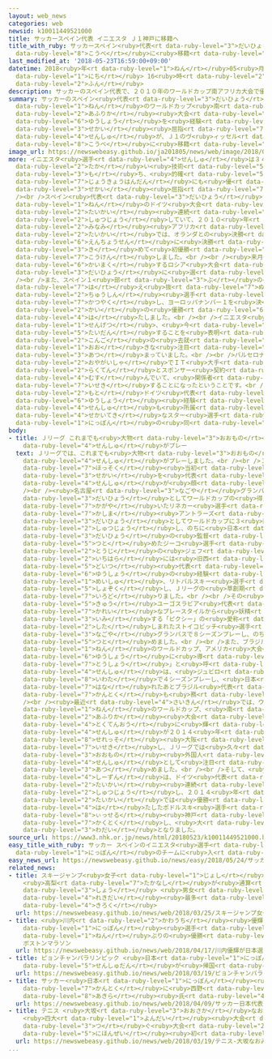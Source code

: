 ```yaml
---
layout: web_news
categories: web
newsid: k10011449521000
title: サッカースペイン代表 イニエスタ Ｊ１神戸に移籍へ
title_with_ruby: サッカースペイン<ruby>代表<rt data-ruby-level="3">だいひょう</rt></ruby> イニエスタ Ｊ１<ruby>神戸<rt
  data-ruby-level="8">こうべ</rt></ruby>に<ruby>移籍<rt data-ruby-level="7">いせき</rt></ruby>へ
last_modified_at: '2018-05-23T16:59:00+09:00'
datetime: 2018<ruby>年<rt data-ruby-level="1">ねん</rt></ruby>05<ruby>月<rt data-ruby-level="1">がつ</rt></ruby>23<ruby>日<rt
  data-ruby-level="1">にち</rt></ruby> 16<ruby>時<rt data-ruby-level="2">じ</rt></ruby>59<ruby>分<rt
  data-ruby-level="2">ふん</rt></ruby>
description: サッカーのスペイン代表で、２０１０年のワールドカップ南アフリカ大会で優勝を経験した世界屈指のミッドフィルダー、アンドレス・イニエスタ選手が、Ｊ１のヴィッセル神戸に移籍することになりました。
summary: サッカーのスペイン<ruby>代表<rt data-ruby-level="3">だいひょう</rt></ruby>で、２０１０<ruby>年<rt
  data-ruby-level="1">ねん</rt></ruby>のワールドカップ<ruby>南<rt data-ruby-level="2">みなみ</rt></ruby><ruby>アフリカ<rt
  data-ruby-level="2">あふりか</rt></ruby><ruby>大会<rt data-ruby-level="2">たいかい</rt></ruby>で<ruby>優勝<rt
  data-ruby-level="6">ゆうしょう</rt></ruby>を<ruby>経験<rt data-ruby-level="5">けいけん</rt></ruby>した<ruby>世界<rt
  data-ruby-level="3">せかい</rt></ruby><ruby>屈指<rt data-ruby-level="7">くっし</rt></ruby>のミッドフィルダー、アンドレス・イニエスタ<ruby>選手<rt
  data-ruby-level="4">せんしゅ</rt></ruby>が、Ｊ１のヴ<ruby>ィッセル<rt data-ruby-level="8">ぃっせる</rt></ruby><ruby>神戸<rt
  data-ruby-level="8">こうべ</rt></ruby>に<ruby>移籍<rt data-ruby-level="7">いせき</rt></ruby>することになりました。
image_url: https://newswebeasy.github.io/ja201805/news/web/image/2018/05/23/K10011449521_1805231703_1805231708_01_02.jpg
more: イニエスタ<ruby>選手<rt data-ruby-level="4">せんしゅ</rt></ruby>は３４<ruby>歳<rt data-ruby-level="7">さい</rt></ruby>、ドリブルやパスワークなどの<ruby>高<rt
  data-ruby-level="2">たか</rt></ruby>い<ruby>技術<rt data-ruby-level="5">ぎじゅつ</rt></ruby>を<ruby>持<rt
  data-ruby-level="3">も</rt></ruby>ち、<ruby>的確<rt data-ruby-level="5">てきかく</rt></ruby>な<ruby>状況判断<rt
  data-ruby-level="7">じょうきょうはんだん</rt></ruby>にも<ruby>優<rt data-ruby-level="7">すぐ</rt></ruby>れた<ruby>世界<rt
  data-ruby-level="3">せかい</rt></ruby><ruby>屈指<rt data-ruby-level="7">くっし</rt></ruby>のミッドフィルダーです。<br
  /><br />スペイン<ruby>代表<rt data-ruby-level="3">だいひょう</rt></ruby>として、ワールドカップには２００６<ruby>年<rt
  data-ruby-level="1">ねん</rt></ruby>のドイツ<ruby>大会<rt data-ruby-level="2">たいかい</rt></ruby>から３<ruby>大会<rt
  data-ruby-level="2">たいかい</rt></ruby><ruby>連続<rt data-ruby-level="4">れんぞく</rt></ruby>で<ruby>出場<rt
  data-ruby-level="2">しゅつじょう</rt></ruby>していて、２０１０<ruby>年<rt data-ruby-level="1">ねん</rt></ruby>の<ruby>南<rt
  data-ruby-level="2">みなみ</rt></ruby><ruby>アフリカ<rt data-ruby-level="2">あふりか</rt></ruby><ruby>大会<rt
  data-ruby-level="2">たいかい</rt></ruby>では、オランダとの<ruby>決勝<rt data-ruby-level="3">けっしょう</rt></ruby>で<ruby>延長戦<rt
  data-ruby-level="6">えんちょうせん</rt></ruby>に<ruby>決勝<rt data-ruby-level="3">けっしょう</rt></ruby>ゴールを<ruby>決<rt
  data-ruby-level="3">き</rt></ruby>めて<ruby>初優勝<rt data-ruby-level="6">はつゆうしょう</rt></ruby>に<ruby>貢献<rt
  data-ruby-level="7">こうけん</rt></ruby>しました。<br /><br /><ruby>来月<rt data-ruby-level="2">らいげつ</rt></ruby><ruby>開幕<rt
  data-ruby-level="6">かいまく</rt></ruby>するロシア<ruby>大会<rt data-ruby-level="2">たいかい</rt></ruby>でもスペイン<ruby>代表<rt
  data-ruby-level="3">だいひょう</rt></ruby>に<ruby>選<rt data-ruby-level="4">えら</rt></ruby>ばれています。<br
  /><br />また、スペイン１<ruby>部<rt data-ruby-level="3">ぶ</rt></ruby>の<ruby>強豪<rt data-ruby-level="7">きょうごう</rt></ruby>クラブ、バルセロナの<ruby>生<rt
  data-ruby-level="7">は</rt></ruby>え<ruby>抜<rt data-ruby-level="7">ぬ</rt></ruby>きの<ruby>中心<rt
  data-ruby-level="2">ちゅうしん</rt></ruby><ruby>選手<rt data-ruby-level="4">せんしゅ</rt></ruby>としても<ruby>活躍<rt
  data-ruby-level="7">かつやく</rt></ruby>し、ヨーロッパナンバー１を<ruby>決<rt data-ruby-level="3">き</rt></ruby>めるヨーロッパチャンピオンズリーグで４<ruby>回<rt
  data-ruby-level="2">かい</rt></ruby>の<ruby>優勝<rt data-ruby-level="6">ゆうしょう</rt></ruby>を<ruby>果<rt
  data-ruby-level="4">は</rt></ruby>たしました。<br /><br />イニエスタ<ruby>選手<rt data-ruby-level="4">せんしゅ</rt></ruby>は<ruby>先月<rt
  data-ruby-level="1">せんげつ</rt></ruby>、<ruby>今<rt data-ruby-level="2">いま</rt></ruby>シーズンかぎりでバルセロナを<ruby>退団<rt
  data-ruby-level="5">たいだん</rt></ruby>することを<ruby>表明<rt data-ruby-level="3">ひょうめい</rt></ruby>し、<ruby>今後<rt
  data-ruby-level="2">こんご</rt></ruby>の<ruby>去就<rt data-ruby-level="6">きょしゅう</rt></ruby>に<ruby>大<rt
  data-ruby-level="1">おお</rt></ruby>きな<ruby>注目<rt data-ruby-level="3">ちゅうもく</rt></ruby>が<ruby>集<rt
  data-ruby-level="3">あつ</rt></ruby>まっていました。<br /><br />バルセロナは、ヴィッセルの<ruby>親会社<rt
  data-ruby-level="2">おやがいしゃ</rt></ruby>でＩＴ<ruby>大手<rt data-ruby-level="1">おおて</rt></ruby>の<ruby>楽天<rt
  data-ruby-level="2">らくてん</rt></ruby>とスポンサー<ruby>契約<rt data-ruby-level="7">けいやく</rt></ruby>を<ruby>結<rt
  data-ruby-level="4">むす</rt></ruby>んでいて、<ruby>関係者<rt data-ruby-level="4">かんけいしゃ</rt></ruby>によりますと、このほどヴィッセルに<ruby>移籍<rt
  data-ruby-level="7">いせき</rt></ruby>することになったということです。<br /><br />ヴィッセルには、<ruby>元<rt
  data-ruby-level="2">もと</rt></ruby>ドイツ<ruby>代表<rt data-ruby-level="3">だいひょう</rt></ruby>のフォワードでワールドカップ<ruby>優勝<rt
  data-ruby-level="6">ゆうしょう</rt></ruby><ruby>経験<rt data-ruby-level="5">けいけん</rt></ruby>のあるルーカス・ポドルスキ<ruby>選手<rt
  data-ruby-level="4">せんしゅ</rt></ruby>も<ruby>所属<rt data-ruby-level="5">しょぞく</rt></ruby>していて、<ruby>世界的<rt
  data-ruby-level="4">せかいてき</rt></ruby>なスター<ruby>選手<rt data-ruby-level="4">せんしゅ</rt></ruby>が<ruby>日本<rt
  data-ruby-level="1">にっぽん</rt></ruby>の<ruby>同<rt data-ruby-level="2">おな</rt></ruby>じチームでプレーすることになります。
body:
- title: Ｊリーグ これまでも<ruby>大物<rt data-ruby-level="3">おおもの</rt></ruby><ruby>外国人<rt data-ruby-level="2">がいこくじん</rt></ruby><ruby>選手<rt
    data-ruby-level="4">せんしゅ</rt></ruby>がプレー
  text: Ｊリーグでは、これまでも<ruby>大物<rt data-ruby-level="3">おおもの</rt></ruby><ruby>外国人<rt data-ruby-level="2">がいこくじん</rt></ruby><ruby>選手<rt
    data-ruby-level="4">せんしゅ</rt></ruby>がプレーしました。<br /><br />１９９３<ruby>年<rt data-ruby-level="1">ねん</rt></ruby>のリーグ<ruby>発足<rt
    data-ruby-level="7">ほっそく</rt></ruby><ruby>当初<rt data-ruby-level="4">とうしょ</rt></ruby>は<ruby>世界<rt
    data-ruby-level="3">せかい</rt></ruby>を<ruby>代表<rt data-ruby-level="3">だいひょう</rt></ruby>する<ruby>選手<rt
    data-ruby-level="4">せんしゅ</rt></ruby>が<ruby>顔<rt data-ruby-level="2">かお</rt></ruby>をそろえました。<br
    /><br /><ruby>名古屋<rt data-ruby-level="3">なごや</rt></ruby>グランパスにはイングランド<ruby>代表<rt
    data-ruby-level="3">だいひょう</rt></ruby>としてワールドカップの<ruby>得点王<rt data-ruby-level="4">とくてんおう</rt></ruby>に<ruby>輝<rt
    data-ruby-level="7">かがや</rt></ruby>いたリネカー<ruby>選手<rt data-ruby-level="4">せんしゅ</rt></ruby>、<ruby>鹿島<rt
    data-ruby-level="7">かしま</rt></ruby><ruby>アントラーズ<rt data-ruby-level="7">あんとらーず</rt></ruby>にはブラジル<ruby>代表<rt
    data-ruby-level="3">だいひょう</rt></ruby>としてワールドカップに３<ruby>回<rt data-ruby-level="2">かい</rt></ruby><ruby>出場<rt
    data-ruby-level="2">しゅつじょう</rt></ruby>し、のちに<ruby>日本<rt data-ruby-level="1">にっぽん</rt></ruby><ruby>代表<rt
    data-ruby-level="3">だいひょう</rt></ruby>の<ruby>監督<rt data-ruby-level="7">かんとく</rt></ruby>も<ruby>務<rt
    data-ruby-level="5">つと</rt></ruby>めたジーコ<ruby>選手<rt data-ruby-level="4">せんしゅ</rt></ruby>、<ruby>当時<rt
    data-ruby-level="2">とうじ</rt></ruby>の<ruby>ジェフ<rt data-ruby-level="2">じぇふ</rt></ruby><ruby>市原<rt
    data-ruby-level="2">いちはら</rt></ruby>には<ruby>旧西<rt data-ruby-level="5">きゅうにし</rt></ruby><ruby>ドイツ<rt
    data-ruby-level="5">どいつ</rt></ruby><ruby>代表<rt data-ruby-level="3">だいひょう</rt></ruby>としてワールドカップ<ruby>優勝<rt
    data-ruby-level="6">ゆうしょう</rt></ruby>の<ruby>経験<rt data-ruby-level="5">けいけん</rt></ruby>もあるドリブルの<ruby>名手<rt
    data-ruby-level="1">めいしゅ</rt></ruby>、リトバルスキー<ruby>選手<rt data-ruby-level="4">せんしゅ</rt></ruby>などが<ruby>所属<rt
    data-ruby-level="5">しょぞく</rt></ruby>し、Ｊリーグの<ruby>草創期<rt data-ruby-level="6">そうそうき</rt></ruby>を<ruby>彩<rt
    data-ruby-level="7">いろど</rt></ruby>りました。<br /><br />その<ruby>後<rt data-ruby-level="2">ご</rt></ruby>も、<ruby>旧<rt
    data-ruby-level="5">きゅう</rt></ruby>ユーゴスラビア<ruby>代表<rt data-ruby-level="3">だいひょう</rt></ruby>で<ruby>華麗<rt
    data-ruby-level="7">かれい</rt></ruby>なプレースタイルから<ruby>妖精<rt data-ruby-level="7">ようせい</rt></ruby>を<ruby>意味<rt
    data-ruby-level="3">いみ</rt></ruby>する「ピクシー」の<ruby>愛称<rt data-ruby-level="7">あいしょう</rt></ruby>で<ruby>親<rt
    data-ruby-level="2">した</rt></ruby>しまれたストイコビッチ<ruby>選手<rt data-ruby-level="4">せんしゅ</rt></ruby>は、<ruby>名古屋<rt
    data-ruby-level="3">なごや</rt></ruby>グランパスで８シーズンプレーし、のちにグランパスの<ruby>監督<rt data-ruby-level="7">かんとく</rt></ruby>も<ruby>務<rt
    data-ruby-level="5">つと</rt></ruby>めました。<br /><br />また、ブラジル<ruby>代表<rt data-ruby-level="3">だいひょう</rt></ruby>のキャプテンとして１９９４<ruby>年<rt
    data-ruby-level="1">ねん</rt></ruby>のワールドカップ、アメリカ<ruby>大会<rt data-ruby-level="2">たいかい</rt></ruby>でチームを<ruby>優勝<rt
    data-ruby-level="6">ゆうしょう</rt></ruby>に<ruby>導<rt data-ruby-level="5">みちび</rt></ruby>き、「<ruby>闘将<rt
    data-ruby-level="7">とうしょう</rt></ruby>」と<ruby>呼<rt data-ruby-level="6">よ</rt></ruby>ばれたドゥンガ<ruby>選手<rt
    data-ruby-level="4">せんしゅ</rt></ruby>は、<ruby>ジュビロ<rt data-ruby-level="8">じゅびろ</rt></ruby><ruby>磐田<rt
    data-ruby-level="8">いわた</rt></ruby>で４シーズンプレーし、<ruby>日本<rt data-ruby-level="1">にっぽん</rt></ruby>を<ruby>離<rt
    data-ruby-level="7">はな</rt></ruby>れたあとブラジル<ruby>代表<rt data-ruby-level="3">だいひょう</rt></ruby>の<ruby>監督<rt
    data-ruby-level="7">かんとく</rt></ruby>も<ruby>務<rt data-ruby-level="5">つと</rt></ruby>めました。<br
    /><br /><ruby>最近<rt data-ruby-level="4">さいきん</rt></ruby>では、ウルグアイ<ruby>代表<rt data-ruby-level="3">だいひょう</rt></ruby>として２０１０<ruby>年<rt
    data-ruby-level="1">ねん</rt></ruby>のワールドカップ、<ruby>南<rt data-ruby-level="2">みなみ</rt></ruby><ruby>アフリカ<rt
    data-ruby-level="2">あふりか</rt></ruby><ruby>大会<rt data-ruby-level="2">たいかい</rt></ruby>で<ruby>得点王<rt
    data-ruby-level="4">とくてんおう</rt></ruby>に<ruby>輝<rt data-ruby-level="7">かがや</rt></ruby>いたフォルラン<ruby>選手<rt
    data-ruby-level="4">せんしゅ</rt></ruby>が２０１４<ruby>年<rt data-ruby-level="1">ねん</rt></ruby>に<ruby>セレッソ<rt
    data-ruby-level="8">せれっそ</rt></ruby><ruby>大阪<rt data-ruby-level="8">おおさか</rt></ruby>に<ruby>移籍<rt
    data-ruby-level="7">いせき</rt></ruby>し、Ｊリーグでは<ruby>久々<rt data-ruby-level="5">ひさびさ</rt></ruby>の<ruby>大物<rt
    data-ruby-level="3">おおもの</rt></ruby><ruby>外国人<rt data-ruby-level="2">がいこくじん</rt></ruby><ruby>選手<rt
    data-ruby-level="4">せんしゅ</rt></ruby>として<ruby>注目<rt data-ruby-level="3">ちゅうもく</rt></ruby>を<ruby>集<rt
    data-ruby-level="3">あつ</rt></ruby>めました。<br /><br />そして、<ruby>昨<rt data-ruby-level="4">さく</rt></ruby><ruby>シーズン<rt
    data-ruby-level="4">しーずん</rt></ruby>は、ドイツ<ruby>代表<rt data-ruby-level="3">だいひょう</rt></ruby>のフォワードとしてワールドカップに３<ruby>大会<rt
    data-ruby-level="2">たいかい</rt></ruby><ruby>連続<rt data-ruby-level="4">れんぞく</rt></ruby>で<ruby>出場<rt
    data-ruby-level="2">しゅつじょう</rt></ruby>し、２０１４<ruby>年<rt data-ruby-level="1">ねん</rt></ruby>のブラジル<ruby>大会<rt
    data-ruby-level="2">たいかい</rt></ruby>では<ruby>優勝<rt data-ruby-level="6">ゆうしょう</rt></ruby>を<ruby>果<rt
    data-ruby-level="4">は</rt></ruby>たしたポドルスキ<ruby>選手<rt data-ruby-level="4">せんしゅ</rt></ruby>をヴ<ruby>ィッセル<rt
    data-ruby-level="8">ぃっせる</rt></ruby><ruby>神戸<rt data-ruby-level="8">こうべ</rt></ruby>が<ruby>獲得<rt
    data-ruby-level="7">かくとく</rt></ruby>し、<ruby>大<rt data-ruby-level="1">おお</rt></ruby>きな<ruby>話題<rt
    data-ruby-level="3">わだい</rt></ruby>となりました。
source_url: https://www3.nhk.or.jp/news/html/20180523/k10011449521000.html
easy_title_with_ruby: サッカー スペインのイニエスタ<ruby>選手<rt data-ruby-level="4">せんしゅ</rt></ruby>が<ruby>日本<rt
  data-ruby-level="1">にっぽん</rt></ruby>のチームに<ruby>入<rt data-ruby-level="1">はい</rt></ruby>る
easy_news_url: https://newswebeasy.github.io/news/easy/2018/05/24/サッカー-スペインのイニエスタ選手が日本のチームに入る
related_news:
- title: スキージャンプ<ruby>女子<rt data-ruby-level="1">じょし</rt></ruby><ruby>Ｗ杯<rt data-ruby-level="7">わーるどかっぷ</rt></ruby>
    <ruby>高梨<rt data-ruby-level="7">たかなし</rt></ruby>が<ruby>通算<rt data-ruby-level="2">つうさん</rt></ruby>54<ruby>勝<rt
    data-ruby-level="3">しょう</rt></ruby> <ruby>男女<rt data-ruby-level="1">だんじょ</rt></ruby><ruby>歴代<rt
    data-ruby-level="4">れきだい</rt></ruby><ruby>最多<rt data-ruby-level="4">さいた</rt></ruby><ruby>記録<rt
    data-ruby-level="4">きろく</rt></ruby>
  url: https://newswebeasy.github.io/news/web/2018/03/25/スキージャンプ女子W杯-高梨が通算54勝-男女歴代最多記録
- title: <ruby>川内<rt data-ruby-level="2">かわうち</rt></ruby><ruby>優輝<rt data-ruby-level="7">ゆうき</rt></ruby>が<ruby>日本<rt
    data-ruby-level="1">にっぽん</rt></ruby><ruby>選手<rt data-ruby-level="4">せんしゅ</rt></ruby>31<ruby>年<rt
    data-ruby-level="1">ねん</rt></ruby>ぶりの<ruby>優勝<rt data-ruby-level="6">ゆうしょう</rt></ruby>
    ボストンマラソン
  url: https://newswebeasy.github.io/news/web/2018/04/17/川内優輝が日本選手31年ぶりの優勝-ボストンマラソン
- title: ピョンチャンパラリンピック <ruby>日本<rt data-ruby-level="1">にっぽん</rt></ruby><ruby>選手団<rt
    data-ruby-level="5">せんしゅだん</rt></ruby>が<ruby>帰国<rt data-ruby-level="2">きこく</rt></ruby>
  url: https://newswebeasy.github.io/news/web/2018/03/19/ピョンチャンパラリンピック-日本選手団が帰国
- title: サッカー<ruby>日本<rt data-ruby-level="1">にっぽん</rt></ruby><ruby>代表<rt data-ruby-level="3">だいひょう</rt></ruby><ruby>監督<rt
    data-ruby-level="7">かんとく</rt></ruby>に<ruby>西野<rt data-ruby-level="2">にしの</rt></ruby><ruby>朗<rt
    data-ruby-level="8">あきら</rt></ruby><ruby>氏<rt data-ruby-level="4">し</rt></ruby>
  url: https://newswebeasy.github.io/news/web/2018/04/09/サッカー日本代表監督に西野朗氏
- title: テニス <ruby>大坂<rt data-ruby-level="3">おおさか</rt></ruby>なおみが<ruby>初優勝<rt data-ruby-level="6">はつゆうしょう</rt></ruby>
    <ruby>四大<rt data-ruby-level="1">よんだい</rt></ruby><ruby>大会<rt data-ruby-level="2">たいかい</rt></ruby>に<ruby>次<rt
    data-ruby-level="3">つ</rt></ruby>ぐ<ruby>大会<rt data-ruby-level="2">たいかい</rt></ruby>で<ruby>日本勢<rt
    data-ruby-level="5">にほんぜい</rt></ruby><ruby>初<rt data-ruby-level="4">はつ</rt></ruby>
  url: https://newswebeasy.github.io/news/web/2018/03/19/テニス-大坂なおみが初優勝-四大大会に次ぐ大会で日本勢初
...
```

